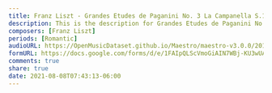 ```yaml
---
title: Franz Liszt - Grandes Etudes de Paganini No. 3 La Campanella S.141, 3 (4)
description: This is the description for Grandes Etudes de Paganini No. 3 La Campanella S.141, 3 by Franz Liszt
composers: [Franz Liszt]
periods: [Romantic]
audioURL: https://OpenMusicDataset.github.io/Maestro/maestro-v3.0.0/2017/MIDI-Unprocessed_046_PIANO046_MID--AUDIO-split_07-06-17_Piano-e_2-02_wav--3.midi
formURL: https://docs.google.com/forms/d/e/1FAIpQLScVmoGiAIN7WBj-KU3wUADpACK70fwx9a3MUC_hV80fI77-bg/viewform
comments: true
share: true
date: 2021-08-08T07:43:13-06:00
---
```

